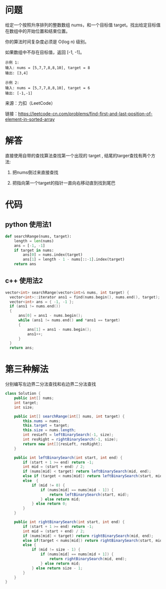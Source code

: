 # 问题
给定一个按照升序排列的整数数组 nums，和一个目标值 target。找出给定目标值在数组中的开始位置和结束位置。

你的算法时间复杂度必须是 O(log n) 级别。

如果数组中不存在目标值，返回 [-1, -1]。

```
示例 1:
输入: nums = [5,7,7,8,8,10], target = 8
输出: [3,4]
```
```
示例 2:
输入: nums = [5,7,7,8,8,10], target = 6
输出: [-1,-1]
```
来源：力扣（LeetCode）

链接：https://leetcode-cn.com/problems/find-first-and-last-position-of-element-in-sorted-array

# 解答

直接使用自带的查找算法查找第一个出现的 target , 结尾的targer查找有两个方法:

1. 把nums倒过来直接查找

2. 把指向第一个target的指针一直向右移动直到找到尾巴


# 代码

## python 使用法1
```python
def searchRange(nums, target):
    length = len(nums)
    ans = [-1, -1]
    if target in nums:
        ans[0] = nums.index(target)
        ans[1] = length - 1 - nums[::-1].index(target)
    return ans
```
## c++ 使用法2
```cpp
vector<int> searchRange(vector<int>& nums, int target) {
  vector<int>::iterator ans1 = find(nums.begin(), nums.end(), target);
  vector<int> ans = { -1, -1 };
  if (ans1 != nums.end())
  {
      ans[0] = ans1 - nums.begin();
      while (ans1 != nums.end() and *ans1 == target)
      {
          ans[1] = ans1 - nums.begin();
          ans1++;
      }
  }
  return ans;
```

# 第三种解法

分别编写左边界二分法查找和右边界二分法查找

```java
class Solution {
    public int[] nums;
    int target;
    int size;

    public int[] searchRange(int[] nums, int target) {
        this.nums = nums;
        this.target = target;
        this.size = nums.length;
        int resLeft = leftBinarySearch(-1, size);
        int resRight = rightBinarySearch(-1, size);
        return new int[]{resLeft, resRight};
    }

    public int leftBinarySearch(int start, int end) {
        if (start + 1 >= end) return -1;
        int mid = (start + end) / 2;
        if (nums[mid] < target) return leftBinarySearch(mid, end);
        else if (target < nums[mid]) return leftBinarySearch(start, mid);
        else  {
            if (mid != 0) {
                if (nums[mid] == nums[mid - 1]) {
                    return leftBinarySearch(start, mid);
                } else return mid;
            } else return 0;
        }
    }

    public int rightBinarySearch(int start, int end) {
        if (start + 1 >= end) return -1;
        int mid = (start + end) / 2;
        if (nums[mid] < target) return rightBinarySearch(mid, end);
        else if(target < nums[mid]) return rightBinarySearch(start, mid);
        else {
            if (mid != size - 1) {
                if (nums[mid] == nums[mid + 1]) {
                    return rightBinarySearch(mid, end);
                } else return mid;
            } else return size - 1;
        }
    }
}
```
